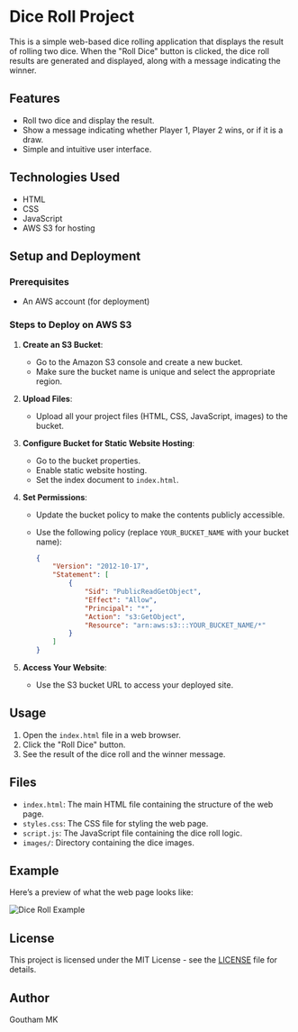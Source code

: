 # Dice Roll Project

This is a simple web-based dice rolling application that displays the result of rolling two dice. When the "Roll Dice" button is clicked, the dice roll results are generated and displayed, along with a message indicating the winner.

## Features

- Roll two dice and display the result.
- Show a message indicating whether Player 1, Player 2 wins, or if it is a draw.
- Simple and intuitive user interface.

## Technologies Used

- HTML
- CSS
- JavaScript
- AWS S3 for hosting

## Setup and Deployment

### Prerequisites

- An AWS account (for deployment)

### Steps to Deploy on AWS S3

1. **Create an S3 Bucket**:
   - Go to the Amazon S3 console and create a new bucket.
   - Make sure the bucket name is unique and select the appropriate region.

2. **Upload Files**:
   - Upload all your project files (HTML, CSS, JavaScript, images) to the bucket.

3. **Configure Bucket for Static Website Hosting**:
   - Go to the bucket properties.
   - Enable static website hosting.
   - Set the index document to `index.html`.

4. **Set Permissions**:
   - Update the bucket policy to make the contents publicly accessible.
   - Use the following policy (replace `YOUR_BUCKET_NAME` with your bucket name):

     ```json
     {
         "Version": "2012-10-17",
         "Statement": [
             {
                 "Sid": "PublicReadGetObject",
                 "Effect": "Allow",
                 "Principal": "*",
                 "Action": "s3:GetObject",
                 "Resource": "arn:aws:s3:::YOUR_BUCKET_NAME/*"
             }
         ]
     }
     ```

5. **Access Your Website**:
   - Use the S3 bucket URL to access your deployed site.

## Usage

1. Open the `index.html` file in a web browser.
2. Click the "Roll Dice" button.
3. See the result of the dice roll and the winner message.

## Files

- `index.html`: The main HTML file containing the structure of the web page.
- `styles.css`: The CSS file for styling the web page.
- `script.js`: The JavaScript file containing the dice roll logic.
- `images/`: Directory containing the dice images.

## Example

Here’s a preview of what the web page looks like:

![Dice Roll Example]([images/dice-example.png](https://gmkdicerollbucket.s3.eu-west-1.amazonaws.com/Dice+game/dicee.html))

## License

This project is licensed under the MIT License - see the [LICENSE](LICENSE) file for details.

## Author

Goutham MK
